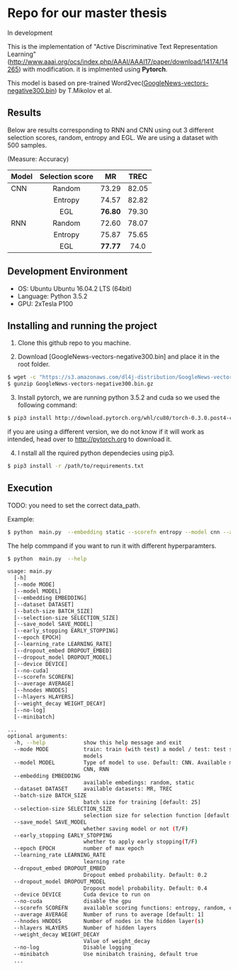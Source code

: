
# Repo for our master thesis

In development

This is the implementation of "Active Discriminative Text Representation Learning" (http://www.aaai.org/ocs/index.php/AAAI/AAAI17/paper/download/14174/14265) with modification. it is implmented using **Pytorch**.

This model is based on pre-trained Word2vec([GoogleNews-vectors-negative300.bin](https://drive.google.com/uc?id=0B7XkCwpI5KDYNlNUTTlSS21pQmM&export=download)) by T.Mikolov et al.


## Results

Below are results corresponding to RNN and CNN using out 3 different selection scores, random, entropy and EGL. We are using a dataset with 500 samples.

(Measure: Accuracy)

| Model        | Selection score    | MR        | TREC  |
|--------------|:------------------:|:---------:|:-----:|
| CNN          | Random             | 73.29     |82.05  |
|              | Entropy            | 74.57     |82.82  |
|              | EGL                | **76.80** |79.30  |
| RNN          | Random             | 72.60     |78.07  |
|              | Entropy            | 75.87     |75.65  |
|              | EGL                | **77.77** |74.0   |



## Development Environment
- OS: Ubuntu Ubuntu 16.04.2 LTS (64bit)
- Language: Python 3.5.2
- GPU: 2xTesla P100



## Installing and running the project

1. Clone this github repo to you machine.

2.  Download [GoogleNews-vectors-negative300.bin] and place it in the root folder.

```sh
$ wget -c "https://s3.amazonaws.com/dl4j-distribution/GoogleNews-vectors-negative300.bin.gz"
$ gunzip GoogleNews-vectors-negative300.bin.gz
```

3.  Install pytorch, we are running python 3.5.2 and cuda so we used the following command:

```sh
$ pip3 install http://download.pytorch.org/whl/cu80/torch-0.3.0.post4-cp35-cp35m-linux_x86_64.whl
```

  if you are using a different version, we do not know if it will work as intended, head over to http://pytorch.org to download it.

4. I nstall all the rquired python dependecies using pip3.

```sh
$ pip3 install -r /path/to/requirements.txt
```

## Execution
TODO: you need to set the correct data_path.

Example:
```sh
$ python  main.py  --embedding static --scorefn entropy --model cnn --average 10
```

The help commpand if you want to run it with different hyperparamters.

```sh
$ python  main.py  --help

usage: main.py
  [-h]
  [--mode MODE]
  [--model MODEL]
  [--embedding EMBEDDING]
  [--dataset DATASET]
  [--batch-size BATCH_SIZE]
  [--selection-size SELECTION_SIZE]
  [--save_model SAVE_MODEL]
  [--early_stopping EARLY_STOPPING]
  [--epoch EPOCH]
  [--learning_rate LEARNING_RATE]
  [--dropout_embed DROPOUT_EMBED]
  [--dropout_model DROPOUT_MODEL]
  [--device DEVICE]
  [--no-cuda]
  [--scorefn SCOREFN]
  [--average AVERAGE]
  [--hnodes HNODES]
  [--hlayers HLAYERS]
  [--weight_decay WEIGHT_DECAY]
  [--no-log]
  [--minibatch]

...
optional arguments:
  -h, --help            show this help message and exit
  --mode MODE           train: train (with test) a model / test: test saved
                        models
  --model MODEL         Type of model to use. Default: CNN. Available models:
                        CNN, RNN
  --embedding EMBEDDING
                        available embedings: random, static
  --dataset DATASET     available datasets: MR, TREC
  --batch-size BATCH_SIZE
                        batch size for training [default: 25]
  --selection-size SELECTION_SIZE
                        selection size for selection function [default: 25]
  --save_model SAVE_MODEL
                        whether saving model or not (T/F)
  --early_stopping EARLY_STOPPING
                        whether to apply early stopping(T/F)
  --epoch EPOCH         number of max epoch
  --learning_rate LEARNING_RATE
                        learning rate
  --dropout_embed DROPOUT_EMBED
                        Dropout embed probability. Default: 0.2
  --dropout_model DROPOUT_MODEL
                        Dropout model probability. Default: 0.4
  --device DEVICE       Cuda device to run on
  --no-cuda             disable the gpu
  --scorefn SCOREFN     available scoring functions: entropy, random, egl
  --average AVERAGE     Number of runs to average [default: 1]
  --hnodes HNODES       Number of nodes in the hidden layer(s)
  --hlayers HLAYERS     Number of hidden layers
  --weight_decay WEIGHT_DECAY
                        Value of weight_decay
  --no-log              Disable logging
  --minibatch           Use minibatch training, default true
  ...

```
